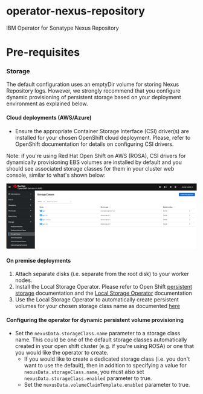 # operator-nexus-repository
IBM Operator for Sonatype Nexus Repository

# Pre-requisites

### Storage
The default configuration uses an emptyDir volume for storing Nexus Repository logs. However, we strongly recommend that 
you configure dynamic provisioning of persistent storage based on your deployment environment as explained below.
    
#### Cloud deployments (AWS/Azure)
* Ensure the appropriate Container Storage Interface (CSI) driver(s) are installed for your chosen OpenShift cloud deployment. Please, refer to OpenShift documentation for details on configuring CSI drivers. 
  
Note: if you're using Red Hat Open Shift on AWS (ROSA), CSI drivers for dynamically provisioning EBS volumes are installed by default and you should see associated storage classes for them in your cluster web console, similar to what's shown below:

  ![ROSA Default Storage Classe](doc%2Fimages%2Frosa%20default%20storage%20classes.png)

#### On premise deployments
1. Attach separate disks (i.e. separate from the root disk) to your worker nodes.
2. Install the Local Storage Operator. Please refer to Open Shift [persistent storage](https://docs.openshift.com/container-platform/4.13/storage/persistent_storage/persistent_storage_local/persistent-storage-local.html) documentation
  and the [Local Storage Operator](https://github.com/openshift/local-storage-operator) documentation
3. Use the Local Storage Operator to automatically create persistent volumes for your chosen storage class name as documented [here](https://docs.openshift.com/container-platform/4.13/storage/persistent_storage/persistent_storage_local/persistent-storage-local.html)

#### Configuring the operator for dynamic persistent volume provisioning
* Set the `nexusData.storageClass.name` parameter to a storage class name. This could be one of the default storage classes automatically created in your open shift cluster (e.g. if you're using ROSA) or one that you would like the operator to create. 
  * If you would like to create a dedicated storage class (i.e. you don't want to use the default), then in addition to specifying a value for `nexusData.storageClass.name`, you must also set `nexusData.storageClass.enabled` parameter to true.
  * Set the `nexusData.volumeClaimTemplate.enabled` parameter to true.